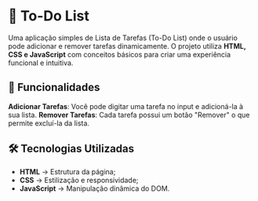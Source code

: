 # 📝 To-Do List
 Uma aplicação simples de Lista de Tarefas (To-Do List) onde o usuário pode adicionar e remover tarefas dinamicamente. O projeto utiliza **HTML, CSS e JavaScript** com conceitos básicos para criar uma experiência funcional e intuitiva.


 ## 🚀 Funcionalidades 
 **Adicionar Tarefas**: Você pode digitar uma tarefa no input e adicioná-la à sua lista.
 **Remover Tarefas**: Cada tarefa possui um botão "Remover" o que permite excluí-la da lista. 

## 🛠️ Tecnologias Utilizadas
 - **HTML** → Estrutura da página;
 - **CSS** → Estilização e responsividade;
 - **JavaScript** → Manipulação dinâmica do DOM.  
